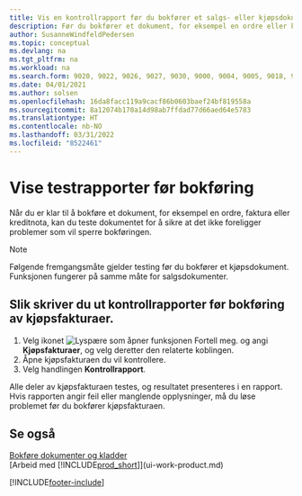 ```yaml
---
title: Vis en kontrollrapport før du bokfører et salgs- eller kjøpsdokument
description: Før du bokfører et dokument, for eksempel en ordre eller kreditnota, kan du teste og gå gjennom det for å se etter feil som kan blokkere bokføringen.
author: SusanneWindfeldPedersen
ms.topic: conceptual
ms.devlang: na
ms.tgt_pltfrm: na
ms.workload: na
ms.search.form: 9020, 9022, 9026, 9027, 9030, 9000, 9004, 9005, 9018, 9006, 9007, 9010, 9016, 9017
ms.date: 04/01/2021
ms.author: solsen
ms.openlocfilehash: 16da8facc119a9cacf86b0603baef24bf819558a
ms.sourcegitcommit: 8a12074b170a14d98ab7ffdad77d66aed64e5783
ms.translationtype: HT
ms.contentlocale: nb-NO
ms.lasthandoff: 03/31/2022
ms.locfileid: "8522461"
---
```

# <a name="view-test-reports-before-posting"></a>Vise testrapporter før bokføring
Når du er klar til å bokføre et dokument, for eksempel en ordre, faktura eller kreditnota, kan du teste dokumentet for å sikre at det ikke foreligger problemer som vil sperre bokføringen.

> [!NOTE]  
>   Følgende fremgangsmåte gjelder testing før du bokfører et kjøpsdokument. Funksjonen fungerer på samme måte for salgsdokumenter.

## <a name="to-print-a-test-report-before-posting-a-purchase-invoice"></a>Slik skriver du ut kontrollrapporter før bokføring av kjøpsfakturaer.
1. Velg ikonet ![Lyspære som åpner funksjonen Fortell meg.](media/ui-search/search_small.png "Fortell hva du vil gjøre") og angi **Kjøpsfakturaer**, og velg deretter den relaterte koblingen.
2. Åpne kjøpsfakturaen du vil kontrollere.
3. Velg handlingen **Kontrollrapport**.  

Alle deler av kjøpsfakturaen testes, og resultatet presenteres i en rapport. Hvis rapporten angir feil eller manglende opplysninger, må du løse problemet før du bokfører kjøpsfakturaen.

## <a name="see-also"></a>Se også
[Bokføre dokumenter og kladder](ui-post-documents-journals.md)  
[Arbeid med [!INCLUDE[prod_short](includes/prod_short.md)]](ui-work-product.md)


[!INCLUDE[footer-include](includes/footer-banner.md)]